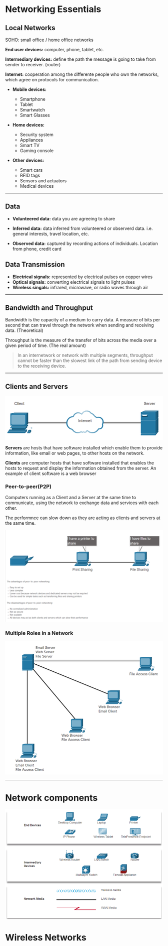 # Networking Essentials
## Local Networks
SOHO: small office / home office networks

**End user devices:** computer, phone, tablet, etc.

**Intermediary devices:** define the path the message is going to take from sender to receiver. (router)

**Internet:** cooperation among the differente people who own the networks, which agree on protocols for communication.

* **Mobile devices:** 
  * Smartphone
  * Tablet
  * Smartwatch
  * Smart Glasses

* **Home devices:**
  * Security system
  * Appliances
  * Smart TV
  * Gaming console

* **Other devices:**
  * Smart cars
  * RFID tags
  * Sensors and actuators
  * Medical devices

---
## Data
* **Volunteered data:** data you are agreeing to share

* **Inferred data:** data inferred from volunteered or observerd data. i.e. general interests, travel location, etc.

* **Observed data:** captured by recording actions of individuals. Location from phone, credit card 

## Data Transmission
* **Electrical signals:** represented by electrical pulses on copper wires
* **Optical signals:** converting electrical signals to light pulses
* **Wireless singals:** infrared, microwave, or radio waves through air 

---
## Bandwidth and Throughput
Bandwidth is the capacity of a medium to carry data. A measure of bits per second that can travel through the network when sending and receiving data. (Theoretical)

Throughput is the measure of the transfer of bits across the media over a given period of time. (The real amount)

>In an internetwork or network with multiple segments, throughput cannot be faster than the slowest link of the path from sending device to the receiving device.
---
## Clients and Servers
![](2021-07-29-23-10-44.png)

**Servers** are hosts that have software installed which enable them to provide information, like email or web pages, to other hosts on the network.

**Clients** are computer hosts that have software installed that enables the hosts to request and display the information obtained from the server. An example of client software is a web browser

### Peer-to-peer(P2P)
Computers running as a Client and a Server at the same time to communicate, using the network to exchange data and services with each other.

The performnce can slow down as they are acting as clients and servers at the same time.

![](2021-07-29-23-24-28.png)

### Multiple Roles in a Network

![](2021-07-29-23-36-01.png)
***
# Network components
![](2021-08-06-16-00-18.png)

# Wireless Networks
